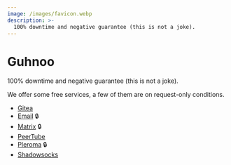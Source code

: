 ```yaml
---
image: /images/favicon.webp
description: >-
  100% downtime and negative guarantee (this is not a joke).
---
```


# Guhnoo

100% downtime and negative guarantee (this is not a joke).

We offer some free services, a few of them are on request-only conditions.

- [Gitea](/how/gitea.md)
- [Email](/how/email.md) :lock:
- [Matrix](/how/matrix.md) :lock:
- [PeerTube](/how/peertube.md)
- [Pleroma](/how/pleroma.md) :lock:
- [Shadowsocks](/how/shadowsocks.md)